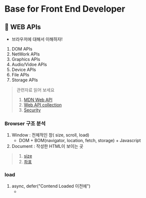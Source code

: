 # Base for Front End Developer

## 🌟 WEB APIs

- 브라우저에 대해서 이해하자!

1. DOM APIs
2. NetWork APIs
3. Graphics APIs
4. Audio/Vidoe APIs
5. Device APIs
6. File APIs
7. Storage APIs

> 관련자료 읽어 보세요
>
> 1. [MDN Web API](https://developer.mozilla.org/en-US/docs/Learn/JavaScript/Client-side_web_APIs/Introduction)
> 2. [Web API collection](https://developer.mozilla.org/en-US/docs/Web/API)
> 3. [Security](https://www.thoughtco.com/what-javascript-cannot-do-2037666)

### Browser 구조 분석

1. Window : 전체적인 창( size, scroll, load)
   - DOM + BOM(navigator, location, fetch, storage) + Javascript
2. Document : 작성한 HTML이 보이는 곳

> 1.  [size](https://nomadgeoniljang.github.io/2020-front-101/window-size/)
> 2.  [좌표](https://nomadgeoniljang.github.io/2020-front-101/window-position)

### load

1. async, defer("Contend Loaded 이전에")
   - <script src="" defer or async>
2. window.addEventListener("load",()=>{})
   - 모든리소스 로딩 (image, css, js...etc)
   - "DOMContentLoaded" : only HTML
   - "beforeunload" - 페이지에서 나갈떄 발생
   - "unload" - resource is being unload

### PROJECT

- [project1](https://nomadgeoniljang.github.io/2020-front-101/project1-coordinates/)
- [project2](https://nomadgeoniljang.github.io/2020-front-101/project2-rabbits/)

## 💥 DOM 정복하자!

- [DOM](https://developer.mozilla.org/en-US/docs/Web/API/Document_Object_Model/Introduction)
- [DOM API](https://developer.mozilla.org/en-US/docs/Web/API/HTML_DOM_API)

1. Document Object Model
   - 브라우저는 HTML tag를 분석해서 Node로 만든다 -> DOM Tree🌴 를 만든다!!!.
   - HTML tag는 그와 같은 엘레먼드가 있다. (Memory에 저장이 된다.)
   - Event Target <- Node <- (Document, Element(HTMLElement), Text)

### 1️⃣ Node

- [Node](https://developer.mozilla.org/en-US/docs/Web/API/Node)
- [Event Target](https://developer.mozilla.org/en-US/docs/Web/API/EventTarget)

1. 모든 노드는 이벤트 타겟이다.
   - addEventListener()
   - removeEventListener()
   - dispatchEvent()

### 2️⃣ CSSOM

- [CSSOM](https://developer.mozilla.org/en-US/docs/Web/API/CSS_Object_Model)

1. (HTML)DOM + CSS(external, embedded, inline, user-aget stylesheet) = CSSON
   - compute styles based on CSS cascading rules

![CSSOM](https://raw.githubusercontent.com/nomadGeonilJang/2020-front-101/master/public/images/csson.png)

### 3️⃣ ⚜️ 성능보장 렌더링 순서!!!

1. Critical rendering path
   [css trigger](http://csstriggers.com)

   - request/response -> loading ->scripting -> redering -> layout -> painting

   1. Construction : time to first render
      - 불필요한 태그⬇️ + CSS⬇️
      - DOM + CSSOM + RenderTree
   2. Operation

      - Paint를 자주 발생하지 않게 만든다!!!
      - Composition만 발생할 수 있도록 한다.

      - Layer 별로 준비를 한다!
        - 브라우저가 스스로 성능을 개선하기 위해서 - 전체 적인 web을 그리는 것이아니라 layer만 그리면 된다.
      - Layout(배치) + Paint(각 요소, 비트맵 형태로 만들어서 준비 한다.) + Composition

![render](https://raw.githubusercontent.com/nomadGeonilJang/2020-front-101/master/public/images/render.png)

## 💥 DOM 정복하자 실전편!

- [Shopping](https://nomadgeoniljang.github.io/2020-front-101/project3-shopping/)
- [FontAwesome](https://fontawesome.com/)
- [CSS Gradient](https://cssgradient.io/)
- [Box Shadow CSS Generator](https://www.cssmatic.com/box-shadow)

### Bubbling and Capturing

- [Bubbling and Capturing](https://developer.mozilla.org/en-US/docs/Learn/JavaScript/Building_blocks/Events#Event_bubbling_and_capture)

1. 버블링이란?
   - 자식에서 부모로 이벤트가 전파되는 현상
   - event.stopPropagation()
   - event.stopImmediatePropagation()
     - 하지만 사용하지 말자!! 다른 사람이 무엇을 하려고 리슨하고 있는거를 무시해버리는 것!!
   - target: 발생시킨 주체
   - currentTarget: this 바로 나를 가르킨다.

### 이벤트 위임 : Delegation

- 이벤트 등록을 부모에 하나 등록해서 자식에서 발생하는 이벤트를 ㅈ처리하게한다!
  - event.target과 event.currentTarget를 잘 활용하면 되요!!
